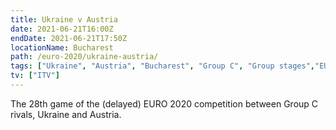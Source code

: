 ```yaml
---
title: Ukraine v Austria
date: 2021-06-21T16:00Z
endDate: 2021-06-21T17:50Z
locationName: Bucharest
path: /euro-2020/ukraine-austria/
tags: ["Ukraine", "Austria", "Bucharest", "Group C", "Group stages","EURO 2020"]
tv: ["ITV"]
---
```


The 28th game of the (delayed) EURO 2020 competition between Group C rivals, Ukraine and Austria.
